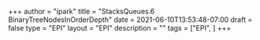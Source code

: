 +++
author = "ipark"
title = "StacksQueues.6 BinaryTreeNodesInOrderDepth"
date =  2021-06-10T13:53:48-07:00
draft =  false
type = "EPI"
layout = "EPI"
description = ""
tags = ["EPI", 
]
+++
